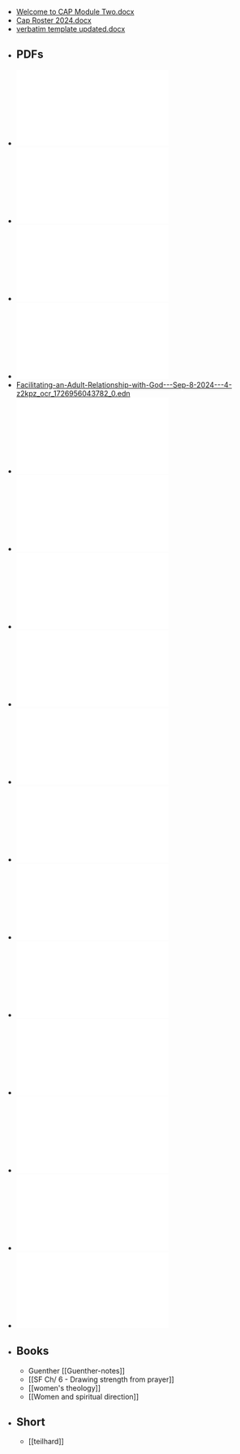 - [Welcome to CAP Module Two.docx](../assets/Welcome_to_CAP_Module_Two_1738250758405_0.docx)
- [Cap Roster 2024.docx](../assets/Cap_Roster_2024_1738243110125_0.docx)
- [verbatim template updated.docx](../assets/verbatim_template_updated_1738242979833_0.docx)
- ## PDFs
- ![Art-Of-Spiritual-Direction---Aug-15-2024---9-42-PM-gc8dx_ocr.pdf](../assets/Art-Of-Spiritual-Direction---Aug-15-2024---9-42-PM-gc8dx_ocr_1738243095136_0.pdf)
- ![Contemplative-and-Evocative-Presence-Skills---Sep-13-2024----pwxi7_ocr.pdf](../assets/Contemplative-and-Evocative-Presence-Skills---Sep-13-2024----pwxi7_ocr_1738243124785_0.pdf)
- ![Defining-Spiritual-Direction---Aug-25-2024---5-30-PM-o4qoj_ocr.pdf](../assets/Defining-Spiritual-Direction---Aug-25-2024---5-30-PM-o4qoj_ocr_1738243138828_0.pdf)
- ![dreamwork_1738170359855_0.pdf](../assets/dreamwork_1738170359855_0_1738243009895_0.pdf)
- [Facilitating-an-Adult-Relationship-with-God---Sep-8-2024---4-z2kpz_ocr_1726956043782_0.edn](../assets/Facilitating-an-Adult-Relationship-with-God---Sep-8-2024---4-z2kpz_ocr_1726956043782_0_1738250423826_0.edn)
- ![Facilitating-an-Adult-Relationship-with-God---Sep-8-2024---4-z2kpz_ocr.pdf](../assets/Facilitating-an-Adult-Relationship-with-God---Sep-8-2024---4-z2kpz_ocr_1738250462997_0.pdf)
- ![golden_key_essay.pdf](../assets/golden_key_essay_1738243064471_0.pdf)
- ![Fostering-the-Contemplative-Attitude---Sep-8-2024---4-19-PM--feqbp_ocr-combined.pdf](../assets/Fostering-the-Contemplative-Attitude---Sep-8-2024---4-19-PM--feqbp_ocr-combined_1738250487125_0.pdf)
- ![Listening-to-the-Whole-Story-Of-Grieving---Oct-7-2023---5-46-ap501_ocr.pdf](../assets/Listening-to-the-Whole-Story-Of-Grieving---Oct-7-2023---5-46-ap501_ocr_1738250517855_0.pdf)
- ![Mission+and+the+Art+of+Spiritual+Direction.pdf](../assets/Mission+and+the+Art+of+Spiritual+Direction_1738250539293_0.pdf)
- ![ListeningSpiritWisdomJoy.pdf](../assets/ListeningSpiritWisdomJoy_1738250557671_0.pdf)
- ![Practice-Of-Contemplation-As-Witness--Resistance---Oct-3-202-53hs3_ocr.pdf](../assets/Practice-Of-Contemplation-As-Witness--Resistance---Oct-3-202-53hs3_ocr_1738250581949_0.pdf)
- ![Shame-As-Resistance---Oct-6-2024---7-37-PM-8fd01_ocr.pdf](../assets/Shame-As-Resistance---Oct-6-2024---7-37-PM-8fd01_ocr_1738250618934_0.pdf)
- ![Transformation-Of-Consciousness---Oct-3-2024---1-46-PM-73pkc_ocr.pdf](../assets/Transformation-Of-Consciousness---Oct-3-2024---1-46-PM-73pkc_ocr_1738250692431_0.pdf)
- ![Ways_Of_Knowing_In_Discernment_-_Jan_17_2025_-_9-01_AM_1737588746451_0.pdf](../assets/Ways_Of_Knowing_In_Discernment_-_Jan_17_2025_-_9-01_AM_1737588746451_0_1738250735688_0.pdf)
- ![Working with emotions in spiritual direction - Jan 11 2021 - 4-54 PM-1-output.pdf](../assets/Working_with_emotions_in_spiritual_direction_-_Jan_11_2021_-_4-54_PM-1-output_1738250795690_0.pdf)
- ![Enneagram-Ways-Of-Knowing---Oct-3-2024---2-22-PM-g6q1x_ocr.pdf](../assets/Enneagram-Ways-Of-Knowing---Oct-3-2024---2-22-PM-g6q1x_ocr_1738250841884_0.pdf)
- ## Books
	- Guenther [[Guenther-notes]]
	- [[SF Ch/ 6 - Drawing strength from prayer]]
	- [[women's theology]]
	- [[Women and spiritual direction]]
- ## Short
	- [[teilhard]]
